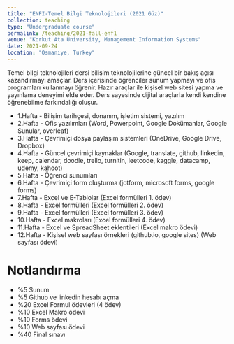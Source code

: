 ```yaml
---
title: "ENFI-Temel Bilgi Teknolojileri (2021 Güz)"
collection: teaching
type: "Undergraduate course"
permalink: /teaching/2021-fall-enf1
venue: "Korkut Ata University, Management Information Systems"
date: 2021-09-24
location: "Osmaniye, Turkey"
---
```


Temel bilgi teknolojileri dersi bilişim teknolojilerine güncel bir bakış açısı kazandırmayı amaçlar. Ders içerisinde öğrenciler sunum yapmayı ve ofis programları kullanmayı öğrenir. Hazır araçlar ile kişisel web sitesi yapma ve yayınlama deneyimi elde eder. Ders sayesinde dijital araçlarla kendi kendine öğrenebilme farkındalığı oluşur.

* 1.Hafta  - Bilişim tarihçesi, donanım, işletim sistemi, yazılım 
* 2.Hafta  - Ofis yazılımları (Word, Powerpoint, Google Dokümanlar, Google Sunular, overleaf)
* 3.Hafta  - Çevrimiçi dosya paylaşım sistemleri (OneDrive, Google Drive, Dropbox)
* 4.Hafta  - Güncel çevrimiçi kaynaklar (Google, translate, github, linkedin, keep, calendar, doodle, trello, turnitin, leetcode, kaggle, datacamp, udemy, kahoot)
* 5.Hafta  - Öğrenci sunumları
* 6.Hafta  - Çevrimiçi form oluşturma (jotform, microsoft forms, google forms)
* 7.Hafta  - Excel ve E-Tablolar (Excel formülleri 1. ödev)
* 8.Hafta  - Excel formülleri (Excel formülleri 2. ödev)
* 9.Hafta  - Excel formülleri (Excel formülleri 3. ödev)
* 10.Hafta - Excel makroları (Excel formülleri 4. ödev)
* 11.Hafta - Excel ve SpreadSheet eklentileri (Excel makro ödevi)
* 12.Hafta - Kişisel web sayfası örnekleri (github.io, google sites) (Web sayfası ödevi)

Notlandırma
======
* %5  Sunum 
* %5  Github ve linkedin hesabı açma 
* %20 Excel Formul ödevleri (4 ödev)
* %10 Excel Makro ödevi
* %10 Forms ödevi
* %10 Web sayfası ödevi 
* %40 Final sınavı
